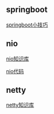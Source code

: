 ## springboot

[springboot小技巧](./springboot/springboot小技巧.md)


## nio

[nio知识库](https://www.yuque.com/zhoujie-kegd0/uo274s)

[nio代码](./netty-action)


## netty

[netty知识库](https://www.yuque.com/zhoujie-kegd0/uo274s)


